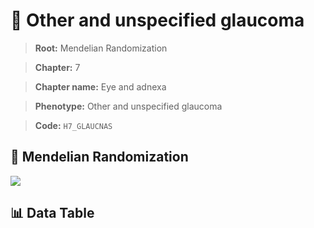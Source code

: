 # 🧪 Other and unspecified glaucoma

> **Root:** Mendelian Randomization

> **Chapter:** 7  

> **Chapter name:** Eye and adnexa

> **Phenotype:** Other and unspecified glaucoma  

> **Code:** `H7_GLAUCNAS`

## 🧬 Mendelian Randomization  

<img src="/MR/Figures/Forward/H7_GLAUCNAS.png"/>

## 📊 Data Table

<CsvTableMRF src="/public/MR/Data/Forward/H7_GLAUCNAS.csv"/>
